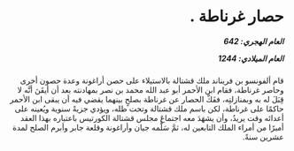 <h1 dir="rtl">حصار غرناطة .</h1>

<h5 dir="rtl">العام الهجري:  642

العام الميلادي: 1244

</h5>

<p dir="rtl">قام ألفونسو بن فريناند ملك قشتالة بالاستيلاء على حصن أراغونة وعدة حصون أخرى وحاصر غرناطة، فقام ابن الأحمر أبو عبد الله محمد بن نصر بمهادنته بعد أن أيقَنَ أنَّه لا قِبَلَ له به وبمنازلتِه، ففَكَّ الحصار عن غرناطة بصلحٍ بينهما يقضي فيه أن يبقى ابن الأحمر حاكمًا على غرناطة، لكن باسم ملك قشتالة وتحت ظله، ويؤدي جزيةً سنوية ويُعينه على أعدائه وقت يريدُ، وأن يشهَدَ معه اجتماعَ مجلس قشتالة الكورتيس باعتباره بهذا العقد أميرًا من أمراء الملك التابعين له، ثمَّ سَلَّمه جيان وأراغونة وقلعة جابر وأبرم الصلح لمدة عشرين سنةً.</p></br>
